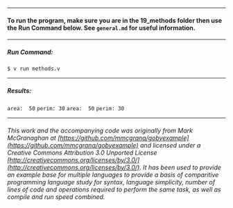___
#### To run the program, make sure you are in the 19_methods folder then use the Run Command below. See `general.md` for useful information.
___
##### Run Command:

`$ v run methods.v`
___
##### Results:

`area:  50`
`perim: 30`
`area:  50`
`perim: 30`
___

###### This work and the accompanying code was originally from Mark McGranaghan at [https://github.com/mmcgrana/gobyexample](https://github.com/mmcgrana/gobyexample) and licensed under a Creative Commons Attribution 3.0 Unported License [http://creativecommons.org/licenses/by/3.0/](http://creativecommons.org/licenses/by/3.0/). It has been used to provide an example base for multiple languages to provide a basis of comparitive programming language study for syntax, language simplicity, number of lines of code and operations required to perform the same task, as well as compile and run speed combined.
